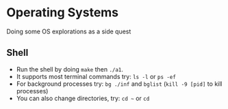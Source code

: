 # Operating Systems
Doing some OS explorations as a side quest

## Shell
* Run the shell by doing `make` then `./a1`.
* It supports most terminal commands try: `ls -l` or `ps -ef`
* For background processes try: `bg ./inf` and `bglist` (`kill -9 [pid]` to kill processes)
* You can also change directories, try: `cd ~` or `cd`
